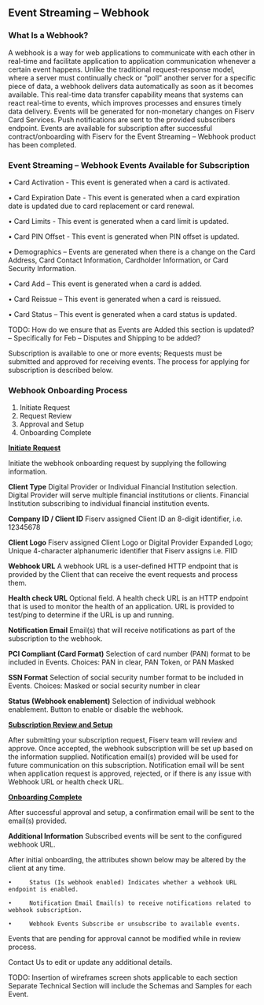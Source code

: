 ## Event Streaming – Webhook

### What Is a Webhook?
A webhook is a way for web applications to communicate with each other in real-time and facilitate application to application communication whenever a certain event happens. Unlike the traditional request-response model, where a server must continually check or “poll” another server for a specific piece of data, a webhook delivers data automatically as soon as it becomes available. This real-time data transfer capability means that systems can react real-time to events, which improves processes and ensures timely data delivery. Events will be generated for non-monetary changes on Fiserv Card Services. Push notifications are sent to the provided subscribers endpoint. Events are available for subscription after successful contract/onboarding with Fiserv for the Event Streaming – Webhook product has been completed. 

### Event Streaming – Webhook Events Available for Subscription
  •	  Card Activation - This event is generated when a card is activated.

  •	  Card Expiration Date - This event is generated when a card expiration date is updated due to card replacement or card renewal.

  •	  Card Limits - This event is generated when a card limit is updated.

  •	  Card PIN Offset - This event is generated when PIN offset is updated.

  •	  Demographics – Events are generated when there is a change on the Card Address, Card Contact Information, Cardholder Information, or Card Security Information.

  •	  Card Add – This event is generated when a card is added.

  •	  Card Reissue – This event is generated when a card is reissued.

  •	  Card Status – This event is generated when a card status is updated.

TODO: How do we ensure that as Events are Added this section is updated? – Specifically for Feb – Disputes and Shipping to be added?

Subscription is available to one or more events; Requests must be submitted and approved for receiving events. The process for applying for subscription is described below. 

### Webhook Onboarding Process
1. Initiate Request
2. Request Review
3. Approval and Setup
4. Onboarding Complete

<b><ins>Initiate Request</ins></b>

Initiate the webhook onboarding request by supplying the following information.

**Client Type** Digital Provider or Individual Financial Institution selection. Digital Provider will serve multiple financial institutions or clients. Financial Institution subscribing to individual financial institution events.

**Company ID / Client ID** Fiserv assigned Client ID an 8-digit identifier, i.e. 12345678

**Client Logo** Fiserv assigned Client Logo or Digital Provider Expanded Logo; Unique 4-character alphanumeric identifier that Fiserv assigns i.e. FIID

**Webhook URL** A webhook URL is a user-defined HTTP endpoint that is provided by the Client that can receive the event requests and process them.

**Health check URL** Optional field. A health check URL is an HTTP endpoint that is used to monitor the health of an application. URL is provided to test/ping to determine if the URL is up and running.

**Notification Email** Email(s) that will receive notifications as part of the subscription to the webhook.

**PCI Compliant (Card Format)** Selection of card number (PAN) format to be included in Events. Choices: PAN in clear, PAN Token, or PAN Masked

**SSN Format** Selection of social security number format to be included in Events. Choices: Masked or social security number in clear

**Status (Webhook enablement)** Selection of individual webhook enablement.  Button to enable or disable the webhook.

<b><ins>Subscription Review and Setup</ins></b>

After submitting your subscription request, Fiserv team will review and approve. Once accepted, the webhook subscription will be set up based on the information supplied. Notification email(s) provided will be used for future communication on this subscription. Notification email will be sent when application request is approved, rejected, or if there is any issue with Webhook URL or health check URL.

<b><ins>Onboarding Complete</ins></b>

After successful approval and setup, a confirmation email will be sent to the email(s) provided. 

**Additional Information**
Subscribed events will be sent to the configured webhook URL.

After initial onboarding, the attributes shown below may be altered by the client at any time.

    •	  Status (Is webhook enabled) Indicates whether a webhook URL endpoint is enabled.

    •	  Notification Email Email(s) to receive notifications related to webhook subscription.

    •	  Webhook Events Subscribe or unsubscribe to available events.

Events that are pending for approval cannot be modified while in review process.

Contact Us to edit or update any additional details.

TODO:
Insertion of wireframes screen shots applicable to each section 
Separate Technical Section will include the Schemas and Samples for each Event.
